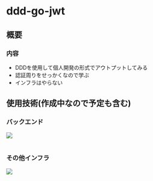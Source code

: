 #  ddd-go-jwt
## 概要
### 内容 
- DDDを使用して個人開発の形式でアウトプットしてみる
- 認証周りをせっかくなので学ぶ
- インフラはやらない

## 使用技術(作成中なので予定も含む)
### バックエンド
<img src="https://skillicons.dev/icons?i=go" /> <br /><br />

### その他インフラ
<img src="https://skillicons.dev/icons?i=docker,postgres" /> <br /><br />

